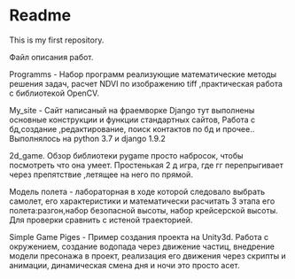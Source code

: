 # Readme
This is my first repository.

Файл описания работ.

Programms - Набор программ реализующие математические методы решения задач, расчет NDVI по изображению tiff ,практическая работа с библиотекой OpenCV.

My_site - Сайт написаный на фраемворке Django тут выполнены основные конструкции и функции стандартных сайтов, Работа с бд,создание ,редактирование, поиск контактов по бд и прочее.. Выполнялось на python 3.7 и django 1.9.2

2d_game. Обзор библиотеки pygame просто набросок, чтобы посмотреть что она умеет. Простенькая 2 д игра, где гг перепрыгивает через препятствие ,летящее на него по прямой.

Модель полета - лабораторная в ходе которой следовало выбрать самолет, его характеристики и математически расчитать 3 этапа его полета:разгон,набор безопасной высоты, набор крейсерской высоты. Для проверки сравнить с истеной траекторией.

Simple Game Piges - Пример создания проекта на Unity3d. Работа с окружением, создание водопада через движение частиц, внедрение модели пресонажа в проект, реализация его движения через скрипты и анимации, динамическая смена дня и ночи это просто асет. 
